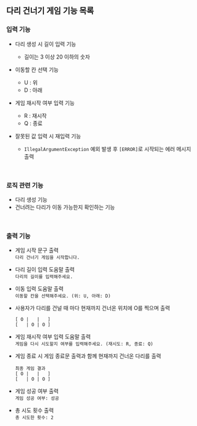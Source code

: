 ## 다리 건너기 게임 기능 목록

### 입력 기능
- 다리 생성 시 길이 입력 기능
  - 길이는 3 이상 20 이하의 숫자
- 이동할 칸 선택 기능
  - U : 위
  - D : 아래
- 게임 재시작 여부 입력 기능
  - R : 재시작
  - Q : 종료

- 잘못된 값 입력 시 재입력 기능
  - `IllegalArgumentException` 예외 발생 후 `[ERROR]`로 시작되는 에러 메시지 출력 
  
<br>

### 로직 관련 기능
- 다리 생성 기능
- 건너려는 다리가 이동 가능한지 확인하는 기능

<br>

### 출력 기능
- 게임 시작 문구 출력
  <br> `다리 건너기 게임을 시작합니다.`

- 다리 길이 입력 도움말 출력
  <br> `다리의 길이를 입력해주세요.`

- 이동 입력 도움말 출력
  <br> `이동할 칸을 선택해주세요. (위: U, 아래: D)`

- 사용자가 다리를 건널 때 마다 현재까지 건너온 위치에 O를 찍으며 출력 
  <br> 
  ```
  [ O |   |   ]
  [   | O | O ] 
  ```

- 게임 재시작 여부 입력 도움말 출력
  <br> `게임을 다시 시도할지 여부를 입력해주세요. (재시도: R, 종료: Q)`

- 게임 종료 시 게임 종료문 출력과 함께 현재까지 건너온 다리를 출력
  <br> 
  ```
  최종 게임 결과
  [ O |   |   ]
  [   | O | O ] 
  ```
- 게임 성공 여부 출력
  <br> `게임 성공 여부: 성공`

- 총 시도 횟수 출력 
  <br> `총 시도한 횟수: 2`